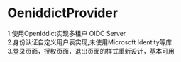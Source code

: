 # OeniddictProvider
1.使用OpenIddict实现多租户 OIDC Server  
2.身份认证自定义用户表实现,未使用Microsoft Identity等库  
3.登录页面，授权页面，退出页面的样式重新设计，基本可用  
